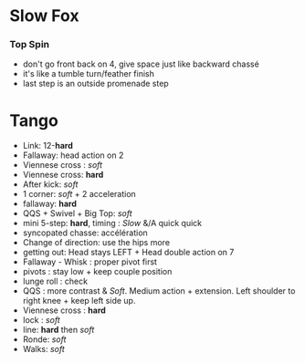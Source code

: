 # Slow Fox

### Top Spin

- don't go front back on 4, give space just like backward chassé
- it's like a tumble turn/feather finish
- last step is an outside promenade step

# Tango

- Link: 12-**hard**
- Fallaway: head action on 2
- Viennese cross : _soft_
- Viennese cross: **hard**
- After kick: _soft_
- 1 corner: _soft_ + 2 acceleration
- fallaway: **hard**
- QQS + Swivel + Big Top:  _soft_
- mini 5-step: **hard**, timing : *Slow* &/A quick quick
- syncopated chasse: accélération
- Change of direction: use the hips more
- getting out: Head stays LEFT + Head double action on 7
- Fallaway - Whisk : proper pivot first
- pivots : stay low + keep couple position
- lunge roll : check
- QQS : more contrast & _Soft_.
Medium action + extension. Left shoulder to right knee + keep left side up.
- Viennese cross : **hard**
- lock : _soft_
- line: **hard** then _soft_
- Ronde: _soft_
- Walks: _soft_